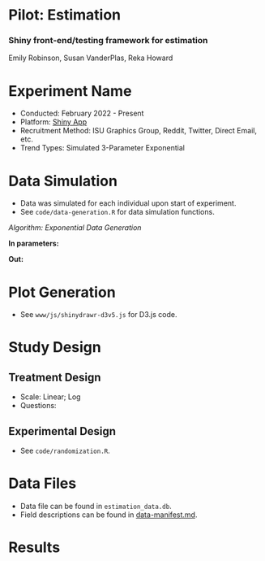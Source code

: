 # Pilot: Estimation

### Shiny front-end/testing framework for estimation

Emily Robinson, Susan VanderPlas, Reka Howard

# Experiment Name

+ Conducted: February 2022 - Present
+ Platform: [Shiny App]()
+ Recruitment Method: ISU Graphics Group, Reddit, Twitter, Direct Email, etc.
+ Trend Types: Simulated 3-Parameter Exponential

# Data Simulation
+ Data was simulated for each individual upon start of experiment.
+ See `code/data-generation.R` for data simulation functions.

*Algorithm: Exponential Data Generation* 

**In parameters:** 

**Out:** 

# Plot Generation
+ See `www/js/shinydrawr-d3v5.js` for D3.js code.

# Study Design

## Treatment Design

+ Scale: Linear; Log
+ Questions:

## Experimental Design
+ See `code/randomization.R`.

# Data Files
+ Data file can be found in `estimation_data.db`.
+ Field descriptions can be found in [data-manifest.md](https://github.com/srvanderplas/Perception-of-Log-Scales/blob/master/estimation-development/estimation-pilot-app/data-manifest.md).

# Results
